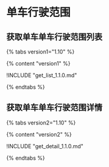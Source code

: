 # 单车行驶范围

## 获取单车单车行驶范围列表
{% tabs version1="1.10" %}

{% content "version1" %}

!INCLUDE "get_list_1.1.0.md"

{% endtabs %}


## 获取单车单车行驶范围详情
{% tabs version2="1.10" %}

{% content "version2" %}

!INCLUDE "get_detail_1.1.0.md"

{% endtabs %}





